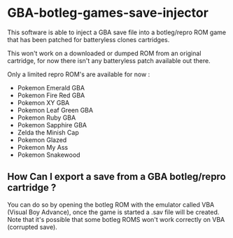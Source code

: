 # GBA-botleg-games-save-injector

This software is able to inject a GBA save file into a botleg/repro ROM game that has been patched for batteryless clones cartridges.

This won't work on a downloaded or dumped ROM from an original cartridge, for now there isn't any batteryless patch available out there.


Only a limited repro ROM's are available for now :

* Pokemon Emerald GBA
* Pokemon Fire Red GBA
* Pokemon XY GBA
* Pokemon Leaf Green GBA
* Pokemon Ruby GBA
* Pokemon Sapphire GBA 
* Zelda the Minish Cap
* Pokemon Glazed
* Pokemon My Ass
* Pokemon Snakewood  



## How Can I export a save from a GBA botleg/repro cartridge ?

You can do so by opening the botleg ROM with the emulator called VBA (Visual Boy Advance), once the game is started a .sav file will be created.
Note that it's possible that some botleg ROMS won't work correctly on VBA (corrupted save).
